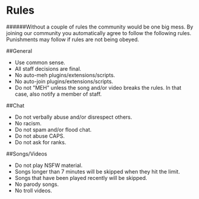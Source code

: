 Rules
======
######Without a couple of rules the community would be one big mess. By joining our community you automatically agree to follow the following rules. Punishments may follow if rules are not being obeyed.



##General

* Use common sense.
* All staff decisions are final.
* No auto-meh plugins/extensions/scripts.
* No auto-join plugins/extensions/scripts.
* Do not "MEH" unless the song and/or video breaks the rules. In that case, also notify a member of staff.




##Chat

* Do not verbally abuse and/or disrespect others.
* No racism.
* Do not spam and/or flood chat.
* Do not abuse CAPS.
* Do not ask for ranks.




##Songs/Videos

* Do not play NSFW material.
* Songs longer than 7 minutes will be skipped when they hit the limit.
* Songs that have been played recently will be skipped.
* No parody songs.
* No troll videos.
